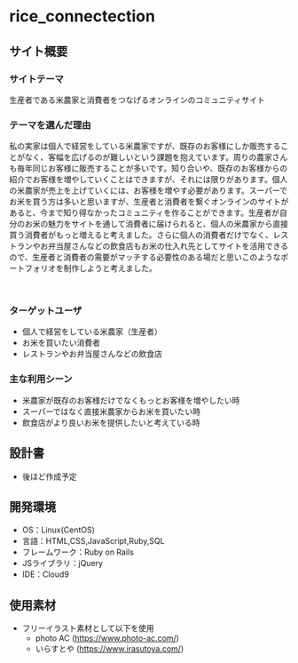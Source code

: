 # rice_connectection

## サイト概要
### サイトテーマ
生産者である米農家と消費者をつなげるオンラインのコミュニティサイト
​
### テーマを選んだ理由
私の実家は個人で経営をしている米農家ですが、既存のお客様にしか販売することがなく、客幅を広げるのが難しいという課題を抱えています。周りの農家さんも毎年同じお客様に販売することが多いです。知り合いや、既存のお客様からの紹介でお客様を増やしていくことはできますが、それには限りがあります。個人の米農家が売上を上げていくには、お客様を増やす必要があります。スーパーでお米を買う方は多いと思いますが、生産者と消費者を繋ぐオンラインのサイトがあると、今まで知り得なかったコミュニティを作ることができます。生産者が自分のお米の魅力をサイトを通して消費者に届けられると、個人の米農家から直接買う消費者がもっと増えると考えました。さらに個人の消費者だけでなく、レストランやお弁当屋さんなどの飲食店もお米の仕入れ先としてサイトを活用できるので、生産者と消費者の需要がマッチする必要性のある場だと思いこのようなポートフォリオを制作しようと考えました。

​
### ターゲットユーザ
 - 個人で経営をしている米農家（生産者）
 - お米を買いたい消費者
 - レストランやお弁当屋さんなどの飲食店
​
### 主な利用シーン
 - 米農家が既存のお客様だけでなくもっとお客様を増やしたい時
 - スーパーではなく直接米農家からお米を買いたい時
 - 飲食店がより良いお米を提供したいと考えている時
​
## 設計書
 - 後ほど作成予定
​
## 開発環境
- OS：Linux(CentOS)
- 言語：HTML,CSS,JavaScript,Ruby,SQL
- フレームワーク：Ruby on Rails
- JSライブラリ：jQuery
- IDE：Cloud9

## 使用素材
- フリーイラスト素材として以下を使用
  - photo AC (https://www.photo-ac.com/)
  - いらすとや (https://www.irasutoya.com/)